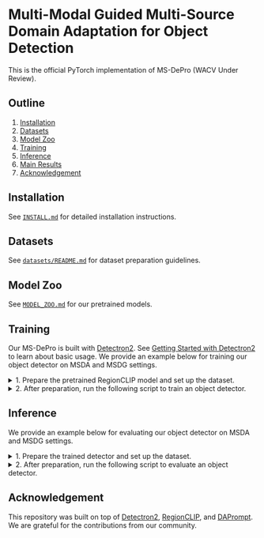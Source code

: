# Multi-Modal Guided Multi-Source Domain Adaptation for Object Detection

This is the official PyTorch implementation of MS-DePro (WACV Under Review).

## Outline

1. [Installation](#Installation)
2. [Datasets](#Datasets)
3. [Model Zoo](#Model-Zoo)
4. [Training](#Training)
5. [Inference](#Inference)
6. [Main Results](#Main-Results)
7. [Acknowledgement](#Acknowledgement)

## Installation

See [`INSTALL.md`](docs/INSTALL.md) for detailed installation instructions.

## Datasets

See [`datasets/README.md`](datasets/README.md) for dataset preparation guidelines.

## Model Zoo

See [`MODEL_ZOO.md`](./MODEL_ZOO.md) for our pretrained models.

## Training

Our MS-DePro is built with [Detectron2](https://github.com/facebookresearch/detectron2). See [Getting Started with Detectron2](https://detectron2.readthedocs.io/en/latest/tutorials/getting_started.html) to learn about basic usage. We provide an example below for training our object detector on MSDA and MSDG settings.

<details>

<summary>
1. Prepare the pretrained RegionCLIP model and set up the dataset.
</summary>
  
- Check [`RegionCLIP`](https://github.com/microsoft/RegionCLIP/blob/main/docs/MODEL_ZOO.md) to 
  - download the pretrained RegionCLIP checkpoint `regionclip_pretrained-cc_rn50.pth` to the folder `./pretrained`, 
  - (optional) download the trained RPN checkpoint `rpn_coco_{48,65,80}.pth` to the folder `./pretrained`.
- Check [`datasets/README.md`](datasets/README.md) to set up dataset.

</details>

<details>

<summary>
2. After preparation, run the following script to train an object detector.
</summary>

```
#!/bin/bash

CONFIG=$1
NUM_GPUS=$2
CUDA_DEVICES=$3
NUM_THREADS=$4
NUM_SRCS=$5
IMG_BATCH=$6
OUTPUT_DIR=$7

export PYTHONPATH=$(pwd)
CUDA_VISIBLE_DEVICES=$CUDA_DEVICES OMP_NUM_THREADS=$NUM_THREADS \
    python tools/train_net.py \
    --num-gpus $NUM_GPUS \
    --config $CONFIG \
    MODEL.BACKBONE_WEIGHTS pretrained/regionclip_pretrained-cc_rn50.pth \
    MODEL.RESNETS.OUT_FEATURES "(('res2'), ('res4'))" \
    DATASETS.NUM_SOURCES $NUM_SRCS \
    SOLVER.IMG_PER_BATCH_LABEL $IMG_BATCH SOLVER.IMG_PER_BATCH_UNLABEL $IMG_BATCH \
    OUTPUT_DIR $OUTPUT_DIR
```

For example, to run the `Cross-time` experiment using 4 GPUs, execute the following command:
```
sh dist_train.sh configs/MSDA/cross_time.sh 4 0,1,2,3 8 2 8 output/cross_time
```

</details>

## Inference

We provide an example below for evaluating our object detector on MSDA and MSDG settings.

<details>

<summary>
1. Prepare the trained detector and set up the dataset.
</summary>
  
- Check [`MODEL_ZOO.md`](MODEL_ZOO.md) to 
  - download the trained detector checkpoints to the folder `./output/`.
- Check [`datasets/README.md`](datasets/README.md) to set up dataset.

</details>

<details>

<summary>
2. After preparation, run the following script to evaluate an object detector.
</summary>
  
```
#!/bin/bash

CONFIG=$1
NUM_GPUS=$2
CUDA_DEVICES=$3
NUM_THREADS=$4
NUM_SRCS=$5
WEIGHTS=$6
OUTPUT_DIR=$7

export PYTHONPATH=$(pwd)
CUDA_VISIBLE_DEVICES=$CUDA_DEVICES OMP_NUM_THREADS=$NUM_THREADS \
    python tools/train_net.py \
    --eval-only \
    --num-gpus $NUM_GPUS \
    --config $CONFIG \
    MODEL.BACKBONE_WEIGHTS pretrained/regionclip_pretrained-cc_rn50.pth \
    MODEL.WEIGHTS $WEIGHTS \
    MODEL.RESNETS.OUT_FEATURES "(('res2'), ('res4'))" \
    DATASETS.NUM_SOURCES $NUM_SRCS \
    OUTPUT_DIR $OUTPUT_DIR
```

For example, to evaluate the `Cross-time` experiment using a single GPU, execute the following command:
```
sh slurm_test.sh configs/MSDA/cross_time.yaml 1 0 1 2 output/cross_time.pth eval/cross_time
```

</details>

## Acknowledgement
This repository was built on top of [Detectron2](https://github.com/facebookresearch/detectron2), [RegionCLIP](https://github.com/microsoft/RegionCLIP), and [DAPrompt](https://github.com/LeapLabTHU/DAPrompt). We are grateful for the contributions from our community.
